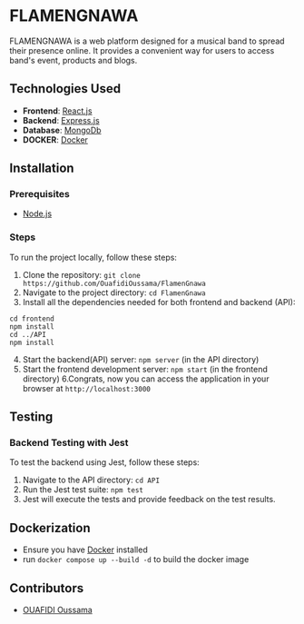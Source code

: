 
# FLAMENGNAWA

FLAMENGNAWA is a web platform designed for a musical band to spread their presence online. It provides a convenient way for users to access band's event, products and blogs.

## Technologies Used

- **Frontend**: [React.js](https://react.dev)
- **Backend**: [Express.js](https://expressjs.com)
- **Database**: [MongoDb](https://www.mongodb.com)
- **DOCKER**: [Docker](https://www.docker.com/)

## Installation

### Prerequisites

-   [Node.js](https://nodejs.org/en/)

### Steps

To run the project locally, follow these steps:

1. Clone the repository: `git clone https://github.com/OuafidiOussama/FlamenGnawa`
2. Navigate to the project directory: `cd FlamenGnawa`
3. Install all the dependencies needed for both frontend and backend (API):

```
cd frontend
npm install
cd ../API
npm install
```

4. Start the backend(API) server: `npm server` (in the API directory)
5. Start the frontend development server: `npm start` (in the frontend directory)
6.Congrats, now you can access the application in your browser at `http://localhost:3000`

## Testing

### Backend Testing with Jest

To test the backend using Jest, follow these steps:

1. Navigate to the API directory: `cd API`
2. Run the Jest test suite: `npm test`
3. Jest will execute the tests and provide feedback on the test results.


## Dockerization

-   Ensure you have [Docker](https://www.docker.com/) installed
-   run `docker compose up --build -d` to build the docker image

## Contributors

- [OUAFIDI Oussama](https://github.com/OuafidiOussama)
